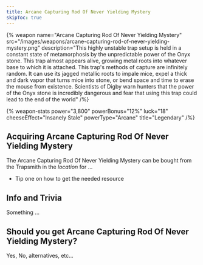 ```yaml
---
title: Arcane Capturing Rod Of Never Yielding Mystery
skipToc: true
---
```


{% weapon
 name="Arcane Capturing Rod Of Never Yielding Mystery"
 src="/images/weapons/arcane-capturing-rod-of-never-yielding-mystery.png"
 description="This highly unstable trap setup is held in a constant state of metamorphosis by the unpredictable power of the Onyx stone. This trap almost appears alive, growing metal roots into whatever base to which it is attached. This trap's methods of capture are infinitely random. It can use its jagged metallic roots to impale mice, expel a thick and dark vapor that turns mice into stone, or bend space and time to erase the mouse from existence. Scientists of Digby warn hunters that the power of the Onyx stone is incredibly dangerous and fear that using this trap could lead to the end of the world"
/%}

{% weapon-stats
 power="3,800"
 powerBonus="12%"
 luck="18"
 cheeseEffect="Insanely Stale"
 powerType="Arcane"
 title="Legendary"
/%}

## Acquiring Arcane Capturing Rod Of Never Yielding Mystery

The Arcane Capturing Rod Of Never Yielding Mystery can be bought from the Trapsmith in the *location* for ...

- Tip one on how to get the needed resource

## Info and Trivia

Something ...

## Should you get Arcane Capturing Rod Of Never Yielding Mystery?

Yes, No, alternatives, etc...
